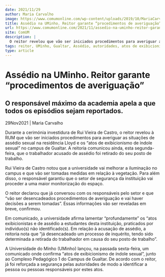```yaml
---
date: 2021/11/29
author: Maria Carvalho
image: https://www.comumonline.com/wp-content/uploads/2019/10/MariaCarvalho_ILCH_003-1500x898.jpg
title: Assédio na UMinho. Reitor garante “procedimentos de averiguação”
url: https://www.comumonline.com/2021/11/assedio-na-uminho-reitor-garante-procedimentos-de-averiguacao/
site: ComUM
description: |
  O reitor revelou que vão ser iniciados procedimentos para averiguar as situações de assédio sexual e os atos de exibicionismo de índole sexual.
tags: reitor, UMinho, Gualtar, Assédio, autoridades, atos de exibicionismo
type: article
---
```



# Assédio na UMinho. Reitor garante “procedimentos de averiguação”

## O responsável máximo da academia apela a que todos os episódios sejam reportados.

29Nov2021 | Maria Carvalho

Durante a cerimónia investidura de Rui Vieira de Castro, o reitor revelou à RUM que vão ser iniciados procedimentos para averiguar as situações de assédio sexual na residência Lloyd e os “atos de exibicionismo de índole sexual” no campus de Gualtar. A reitoria comunicou ainda, esta segunda-feira, que o trabalhador acusado de assédio foi retirado do seu posto de trabalho.

Rui Vieira de Castro notou que a universidade vai melhorar a iluminação no campus e que vão ser tomadas medidas em relação à vegetação. Para além disso, o responsável garantiu que o setor de segurança da instituição vai proceder a uma maior monitorização do espaço.

O reitor declarou que já conversou com os responsáveis pelo setor e que “vão ser desencadeados procedimentos de averiguação e vai haver decisões a serem tomadas”. Essas informações vão ser reveladas em breve, confirmou.

Em comunicado, a universidade afirma lamentar “profundamente” os “atos exibicionistas e de assédio a estudantes desta instituição, praticados por individuo(s) não identificado(s). Em relação à acusação de assédio, a reitoria nota que “já desencadeado um processo de inquérito, tendo sido determinada a retirada do trabalhador em causa do seu posto de trabalho”.

A Universidade do Minho (UMinho) lançou, na passada sexta-feira, um comunicado onde confirma “atos de exibicionismo de índole sexual”, junto ao Complexo Pedagógico 1 do Campus de Gualtar. De acordo com o reitor, já foi reforçada a segurança pelas autoridades de modo a identificar a pessoa ou pessoas responsáveis por estes atos.
